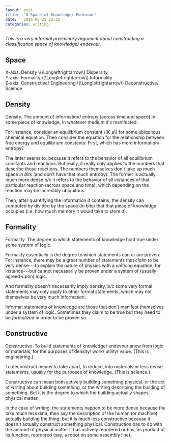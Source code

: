 ```yaml
---
layout: post
title:  "A Space of Knowledge/ Endevour"
date:   2016-02-21 22:25 
categories: writing
---
```


*This is a very informal preliminary argument about constructing a classification space of
knowledge/ endevour.*

## Space 

X-axis: Density \\(\Longleftrightarrow\\) Dispersity  
Y-axis: Formality \\(\Longleftrightarrow\\) Informality  
Z-axis: Constructive/ Engineering \\(\Longleftrightarrow\\) Deconstructive/ Science  

## Density 

Density. The amount of information/ entropy (across time and space) in some piece 
of knowledge, in whatever medium it's manifested.

For instance, consider an equilibrium constant \\(K_a\\) for some ubiquitous chemical equation. 
Then consider the equation for the relationship between free energy and equilibrium constants. 
First, which has more information/ entropy? 

The latter seems to, because it refers to the behavior of all equilibrium constants and reactions. 
But really, it really only applies to the numbers that describe those reactions. The numbers 
themselves don't take up much space *in bits* (and don't have that much entropy). The former is 
actually much more dense b/c it refers to the behavior of all instances of that particular reaction 
(across space and time), which depending on the reaction may be incredibly ubiquitous. 

Then, after quantifying the information it contains, the density can computed by divided by the 
space (in bits) that that piece of knowledge occupies (i.e. how much memory it would take to store
it).

## Formality 

Formality. The degree to which statements of knowledge hold true under some system of logic. 

Formality essentially is the degree to which statements can or are proven. For instance, there
may be a great number of statements that *claim* to be very dense---to explain the nature of 
physics with a unifying equation, for instance---but cannot necessarily be proven under a system
of (usually agreed-upon) logic. 

And formality doesn't necessarily imply density, b/c some very formal statements may only apply to other 
formal statements, which may not themselves be very much information. 

Informal statements of knowledge are those that don't manifest themselves under a system of logic. 
Sometimes they claim to be true but they need to be *formalized* in order to be proven so. 

## Constructive

Constructive. To build statements of knowledge/ endevour anew from logic or materials, for the 
purposes of density/ work/ utility/ value. (This is engineering.) 

To deconstruct means to take apart, to reduce, into materials or less dense statements, usually for the 
purposes of knowledge. (This is science.)

Constructive can mean both actively building something physical, or the act of writing about building 
something, or the writing describing the building of something. But it is the degree to which the building
actually shapes physical matter. 

In the case of writing, the statements happen to be more dense because the take much less data, then 
say the description of the human (or machine) actually building the thing; but it is much less 
constructive because it doesn't actually construct something physical. Construction has to do with the 
amount of physical matter it has actively reordered or has, as product of its function, reordered (say, 
a robot on some assembly line). 


